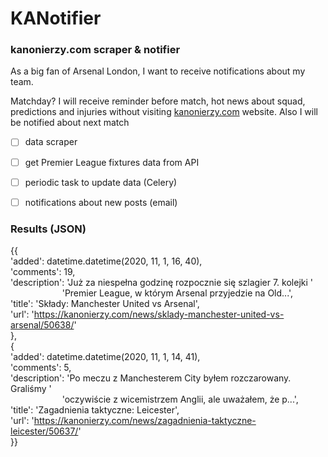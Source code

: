 # KANotifier
### kanonierzy.com scraper & notifier

As a big fan of Arsenal London, I want to receive notifications about my team.

Matchday? I will receive reminder before match, hot news about squad, predictions and injuries without visiting [kanonierzy.com](https://www.kanonierzy.com) website.
Also I will be notified about next match

- [ ] data scraper
- [ ] get Premier League fixtures data from API
- [ ] periodic task to update data (Celery)
- [ ] notifications about new posts (email)



### Results (JSON)
{{\
'added': datetime.datetime(2020, 11, 1, 16, 40),\
'comments': 19,\
'description': 'Już za niespełna godzinę rozpocznie się szlagier 7. kolejki '\
&nbsp;&nbsp;&nbsp;&nbsp;&nbsp;&nbsp;&nbsp;&nbsp;&nbsp;&nbsp;&nbsp;&nbsp;&nbsp;&nbsp;&nbsp;&nbsp;&nbsp;&nbsp;&nbsp;&nbsp;
                'Premier League, w którym Arsenal przyjedzie na Old...',\
'title': 'Składy: Manchester United vs Arsenal',\
 'url': 'https://kanonierzy.com/news/sklady-manchester-united-vs-arsenal/50638/'  \
 },\
{\
'added': datetime.datetime(2020, 11, 1, 14, 41),\
'comments': 5,\
'description': 'Po meczu z Manchesterem City byłem rozczarowany. Graliśmy '\
&nbsp;&nbsp;&nbsp;&nbsp;&nbsp;&nbsp;&nbsp;&nbsp;&nbsp;&nbsp;&nbsp;&nbsp;&nbsp;&nbsp;&nbsp;&nbsp;&nbsp;&nbsp;&nbsp;&nbsp;
'oczywiście z wicemistrzem Anglii, ale uważałem, że p...',\
'title': 'Zagadnienia taktyczne: Leicester',\
'url': 'https://kanonierzy.com/news/zagadnienia-taktyczne-leicester/50637/'  \
\}}
